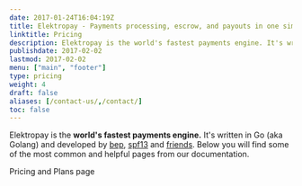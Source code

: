 ```yaml
---
date: 2017-01-24T16:04:19Z
title: Elektropay - Payments processing, escrow, and payouts in one simple API | Pricing
linktitle: Pricing
description: Elektropay is the world's fastest payments engine. It's written in Go (aka Golang) and developed by Everpay.
publishdate: 2017-02-02
lastmod: 2017-02-02
menu: ["main", "footer"]
type: pricing
weight: 4
draft: false
aliases: [/contact-us/,/contact/]
toc: false
---
```

Elektropay is the **world's fastest payments engine.** It's written in Go (aka Golang) and developed by [bep](https://github.com/bep), [spf13](https://github.com/spf13) and [friends](https://github.com/gohugoio/hugo/graphs/contributors). Below you will find some of the most common and helpful pages from our documentation.


Pricing and Plans page
